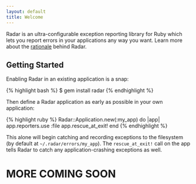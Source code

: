 ```yaml
---
layout: default
title: Welcome
---
```

<div class="banner">
  Radar is an ultra-configurable exception reporting library for Ruby
  which lets you report errors in your applications any way you want.
  Learn more about the <a href="/rationale.html">rationale</a>
  behind Radar.
</div>


## Getting Started

Enabling Radar in an existing application is a snap:

{% highlight bash %}
$ gem install radar
{% endhighlight %}

Then define a Radar application as early as possible in your own application:

{% highlight ruby %}
Radar::Application.new(:my_app) do |app|
  app.reporters.use :file
  app.rescue_at_exit!
end
{% endhighlight %}

This alone will begin catching and recording exceptions to the filesystem
(by default at `~/.radar/errors/my_app`). The `rescue_at_exit!` call on the
app tells Radar to catch any application-crashing exceptions as well.

# MORE COMING SOON
